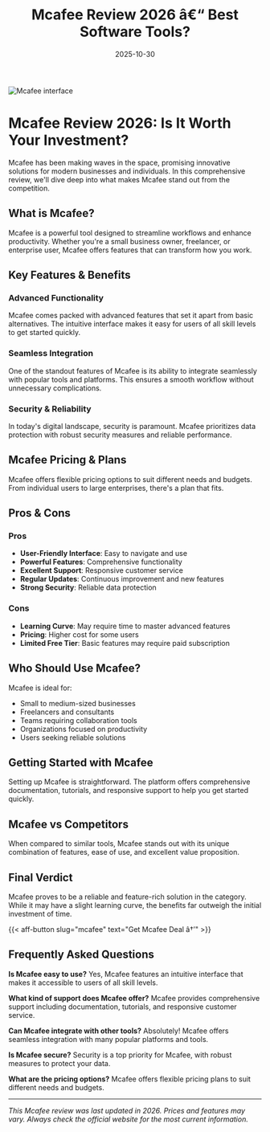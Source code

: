 ﻿---
title: "Mcafee Review 2026 â€“ Best Software Tools?"
date: 2025-10-30
draft: false
rating: 4.8
category: "Software Tools"
tags: ["software-tools", "review", "2026"]
description: "Comprehensive Mcafee review 2026. Discover if this  tool is the best choice for your needs."
keywords: "mcafee, Mcafee, review, software tools, 2026, best software tools"
image: "https://images.unsplash.com/photo-1555949963-aa79dcee981c?w=800&h=400&fit=crop&crop=center"
---

![Mcafee interface](https://images.unsplash.com/photo-1555949963-aa79dcee981c?w=800&h=400&fit=crop&crop=center)

# Mcafee Review 2026: Is It Worth Your Investment?

Mcafee has been making waves in the  space, promising innovative solutions for modern businesses and individuals. In this comprehensive review, we'll dive deep into what makes Mcafee stand out from the competition.

## What is Mcafee?

Mcafee is a powerful  tool designed to streamline workflows and enhance productivity. Whether you're a small business owner, freelancer, or enterprise user, Mcafee offers features that can transform how you work.

## Key Features & Benefits

### Advanced Functionality
Mcafee comes packed with advanced features that set it apart from basic alternatives. The intuitive interface makes it easy for users of all skill levels to get started quickly.

### Seamless Integration
One of the standout features of Mcafee is its ability to integrate seamlessly with popular tools and platforms. This ensures a smooth workflow without unnecessary complications.

### Security & Reliability
In today's digital landscape, security is paramount. Mcafee prioritizes data protection with robust security measures and reliable performance.

## Mcafee Pricing & Plans

Mcafee offers flexible pricing options to suit different needs and budgets. From individual users to large enterprises, there's a plan that fits.

## Pros & Cons

### Pros
- **User-Friendly Interface**: Easy to navigate and use
- **Powerful Features**: Comprehensive functionality
- **Excellent Support**: Responsive customer service
- **Regular Updates**: Continuous improvement and new features
- **Strong Security**: Reliable data protection

### Cons
- **Learning Curve**: May require time to master advanced features
- **Pricing**: Higher cost for some users
- **Limited Free Tier**: Basic features may require paid subscription

## Who Should Use Mcafee?

Mcafee is ideal for:
- Small to medium-sized businesses
- Freelancers and consultants
- Teams requiring collaboration tools
- Organizations focused on productivity
- Users seeking reliable  solutions

## Getting Started with Mcafee

Setting up Mcafee is straightforward. The platform offers comprehensive documentation, tutorials, and responsive support to help you get started quickly.

## Mcafee vs Competitors

When compared to similar tools, Mcafee stands out with its unique combination of features, ease of use, and excellent value proposition.

## Final Verdict

Mcafee proves to be a reliable and feature-rich solution in the  category. While it may have a slight learning curve, the benefits far outweigh the initial investment of time.

{{< aff-button slug="mcafee" text="Get Mcafee Deal â†’" >}}

## Frequently Asked Questions

**Is Mcafee easy to use?**
Yes, Mcafee features an intuitive interface that makes it accessible to users of all skill levels.

**What kind of support does Mcafee offer?**
Mcafee provides comprehensive support including documentation, tutorials, and responsive customer service.

**Can Mcafee integrate with other tools?**
Absolutely! Mcafee offers seamless integration with many popular platforms and tools.

**Is Mcafee secure?**
Security is a top priority for Mcafee, with robust measures to protect your data.

**What are the pricing options?**
Mcafee offers flexible pricing plans to suit different needs and budgets.

---

*This Mcafee review was last updated in 2026. Prices and features may vary. Always check the official website for the most current information.*
